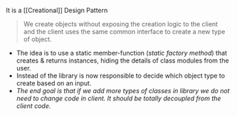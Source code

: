 It is a [[Creational]] Design Pattern
> We create objects without exposing the creation logic to the client and the client uses the same common interface to create a new type of object.

- The idea is to use a static member-function (*static factory method*) that creates & returns instances, hiding the details of class modules from the user.
- Instead of the library is now responsible to decide which object type to create based on an input.
- _The end goal is that if we add more types of classes in library we do not need to change code in client. It should be totally decoupled from the client code._
